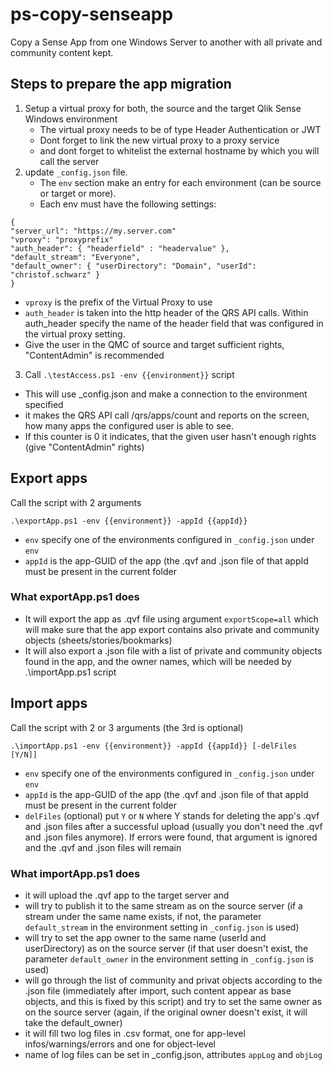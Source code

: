 # ps-copy-senseapp
Copy a Sense App from one Windows Server to another with all private and community content kept.

## Steps to prepare the app migration
1) Setup a virtual proxy for both, the source and the target Qlik Sense Windows environment
   - The virtual proxy needs to be of type Header Authentication or JWT
   - Dont forget to link the new virtual proxy to a proxy service
   - and dont forget to whitelist the external hostname by which you will call the server
2) update `_config.json` file.
   - The `env` section make an entry for each environment (can be source or target or more).
   - Each env must have the following settings:
```
{
"server_url": "https://my.server.com"
"vproxy": "proxyprefix"
"auth_header": { "headerfield" : "headervalue" },
"default_stream": "Everyone",
"default_owner": { "userDirectory": "Domain", "userId": "christof.schwarz" }
}
```
 - `vproxy` is the prefix of the Virtual Proxy to use
 - `auth_header` is taken into the http header of the QRS API calls. Within auth_header specify
   the name of the header field that was configured in the virtual proxy setting.
 - Give the user in the QMC of source and target sufficient rights, "ContentAdmin" is recommended
3) Call `.\testAccess.ps1 -env {{environment}}` script
 - This will use _config.json and make a connection to the environment specified
 - it makes the QRS API call /qrs/apps/count and reports on the screen, how many apps the configured
   user is able to see.
 - If this counter is 0 it indicates, that the given user hasn't enough rights (give "ContentAdmin"
   rights)

## Export apps
Call the script with 2 arguments
```
.\exportApp.ps1 -env {{environment}} -appId {{appId}}
```

- `env` specify one of the environments configured in `_config.json` under `env`
- `appId` is the app-GUID of the app (the .qvf and .json file of that appId must be present in the
  current folder
  
### What exportApp.ps1 does
- It will export the app as .qvf file using argument `exportScope=all` which will make sure that the app
  export contains also private and community objects (sheets/stories/bookmarks)
- It will also export a .json file with a list of private and community objects found in the app,
  and the owner names, which will be needed by .\importApp.ps1 script

## Import apps
Call the script with 2 or 3 arguments (the 3rd is optional) 
```
.\importApp.ps1 -env {{environment}} -appId {{appId}} [-delFiles [Y/N]]
``` 

- `env` specify one of the environments configured in `_config.json` under `env`
- `appId` is the app-GUID of the app (the .qvf and .json file of that appId must be present in the
  current folder
- `delFiles` (optional) put `Y` or `N` where Y stands for deleting the app's .qvf and .json
  files after a successful upload (usually you don't need the .qvf and .json files anymore). If errors
  were found, that argument is ignored and the .qvf and .json files will remain
### What importApp.ps1 does 
- it will upload the .qvf app to the target server and
- will try to publish it to the same stream as on the source server (if a stream under the same name
  exists, if not, the parameter `default_stream` in the environment setting in `_config.json` is used)
- will try to set the app owner to the same name (userId and userDirectory) as on the source server
  (if that user doesn't exist, the parameter `default_owner` in the environment setting in `_config.json` is used)
- will go through the list of community and privat objects according to the .json file (immediately after import, such
  content appear as base objects, and this is fixed by this script) and try to set the same owner as on the source
  server (again, if the original owner doesn't exist, it will take the default_owner)
- it will fill two log files in .csv format, one for app-level infos/warnings/errors and one for object-level
- name of log files can be set in _config.json, attributes `appLog` and `objLog`


 
     
    
